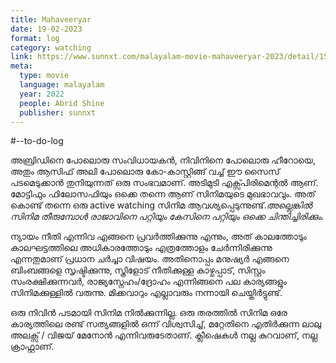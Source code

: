 ```yaml
---
title: Mahaveeryar
date: 19-02-2023
format: log
category: watching
link: https://www.sunnxt.com/malayalam-movie-mahaveeryar-2023/detail/157706
meta: 
  type: movie
  language: malayalam
  year: 2022
  people: Abrid Shine
  publisher: sunnxt
---
```

#--to-do-log

അബ്രിഡിനെ പോലൊരു സംവിധായകൻ, നിവിനിനെ പോലൊരു ഹീറോയെ, അതും ആസിഫ് അലി പോലൊരു കോ-കാസ്റ്റിങ്ങ് വച്ച് ഈ സൈസ് പടമെടുക്കാൻ തുനിയുന്നത് ഒരു സംഭവമാണ്. അടിമുടി എക്സ്പിരിമെന്റൽ ആണ്. മോട്ടിഫും ഫിലോസഫിയും ഒക്കെ തന്നെ ആണ് സിനിമയുടെ മുഖഭാവവും. അത് കൊണ്ട് തന്നെ ഒരു active watching സിനിമ ആവശ്യപ്പെടുന്നുണ്ട്.*അല്ലെങ്കിൽ സിനിമ തീരുമ്പോൾ രാജാവിനെ പറ്റിയും കേസിനെ പറ്റിയും ഒക്കെ ചിന്തിച്ചിരിക്കും.*

ന്യായം നീതി എന്നിവ എങ്ങനെ പ്രവർത്തിക്കുന്നു എന്നും, അത് കാലത്തോടും കാലഘട്ടത്തിലെ അധികാരത്തോടും എത്രത്തോളം ചേർന്നിരിക്കുന്നു എന്നതുമാണ് പ്രധാന ചർച്ചാ വിഷയം. അതിനൊപ്പം മനുഷ്യർ എങ്ങനെ ബിംബങ്ങളെ സൃഷ്ടിക്കുന്നു, സ്ത്രിളോട് നീതിക്കുള്ള കാഴ്ചപ്പാട്, സിസ്റ്റം സംരക്ഷിക്കുന്നവർ, രാജ്യസ്നേഹം/ദ്രോഹം എന്നിങ്ങനെ പല കാര്യങ്ങളും സിനിമക്കുള്ളിൽ വരുന്നു. മിക്കവാറും എല്ലാവരും നന്നായി ചെയ്തിർട്ടുണ്ട്. 

ഒരു നിവിൻ പടമായി സിനിമ നിൽക്കുന്നില്ല. ഒരു തരത്തിൽ സിനിമ ഒരേ കാര്യത്തിലെ രണ്ട് സത്യങ്ങളിൽ ഒന്ന് വിശ്വസിച്ച്, മറ്റേതിനെ എതിർക്കുന്ന ലാലു അലക്സ് / വിജയ് മേനോൻ എന്നിവരുടേതാണ്. ക്ലീഷെകൾ നല്ല കുറവാണ്, നല്ല ക്രാഫ്റ്റാണ്. 
